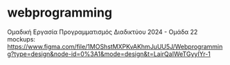# webprogramming
Ομαδική Εργασία Προγραμματισμός Διαδικτύου 2024 - Ομάδα 22
mockups: https://www.figma.com/file/1MOShstMXPKvAKhmJuUU5J/Webprogramming?type=design&node-id=0%3A1&mode=design&t=LairQaIWeTGyyIYr-1
